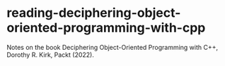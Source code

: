 # reading-deciphering-object-oriented-programming-with-cpp
Notes on the book Deciphering Object-Oriented Programming with C++, Dorothy R. Kirk, Packt (2022).
